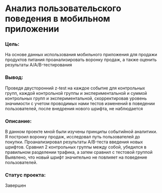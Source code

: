 # Анализ пользовательского поведения в мобильном приложении
### Цель:
На основе данных использования мобильного приложения для продажи продуктов питания проанализировать воронку продаж, а также оценить результаты A/A/B-тестирования
### Вывод:
Проведя двусторонний z-test на каждое событие для контрольных групп, каждой контрольной группы и экспериментальной и суммой контрольных групп и экспериментальной, скорректировав уровень значимости с учетом проводимых нами тестов изменений в поведении пользователей, после внедрения нового шрифта, не наблюдается
### Описание:
В данном проекте мной были изучены принципы событийной аналитики. Я построил
воронку продаж, исследовал путь пользователей до покупки. Проанализировал
результаты A/B-теста введения новых шрифтов. Сравнил 2 контрольных группы между
собой, убедился в правильном разделении трафика, а затем сравнил с тестовой группой
Выявлено, что новый шрифт значительно не повлияет на поведение пользователей.
### Статус проекта:
Завершен

